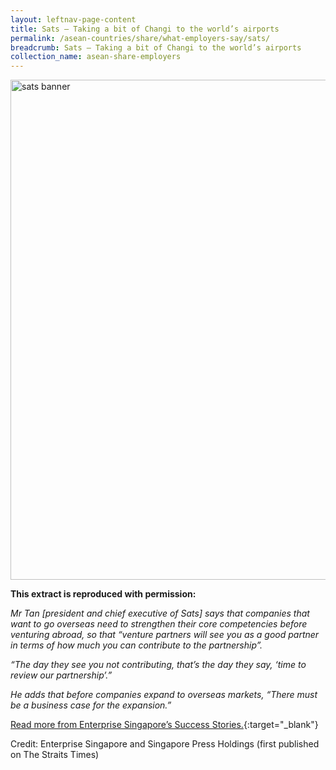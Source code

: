 ```yaml
---
layout: leftnav-page-content
title: Sats – Taking a bit of Changi to the world’s airports
permalink: /asean-countries/share/what-employers-say/sats/
breadcrumb: Sats – Taking a bit of Changi to the world’s airports
collection_name: asean-share-employers
---
```


<img src="\images\asean-employers\sats-changi.jpg" alt="sats banner" style="width:800px;" />

**This extract is reproduced with permission:**

*Mr Tan [president and chief executive of Sats] says that companies that want to go overseas need to strengthen their core competencies before venturing abroad, so that “venture partners will see you as a good partner in terms of how much you can contribute to the partnership”.*

*“The day they see you not contributing, that’s the day they say, ‘time to review our partnership’.”*

*He adds that before companies expand to overseas markets, “There must be a business case for the expansion.”*

[Read more from Enterprise Singapore’s Success Stories.](https://ie.enterprisesg.gov.sg/Venture-Overseas/Browse-By-Market/Asia-Pacific/Vietnam/Success-Stories/cs/Success-Stories/Taking-abit-of-Changi-to-the-worlds-airpots){:target="_blank"}

Credit: Enterprise Singapore and Singapore Press Holdings (first published on The Straits Times)